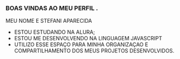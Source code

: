 ### BOAS VINDAS AO MEU PERFIL .

MEU NOME E STEFANI APARECIDA

- ESTOU ESTUDANDO NA ALURA;
- ESTOU ME DESENVOLVENDO NA LINGUAGEM JAVASCRIPT
- UTILIZO ESSE ESPAÇO PARA MINHA ORGANIZAÇAO E COMPARTILHAMENTO DOS MEUS PROJETOS DESENVOLVIDOS.
